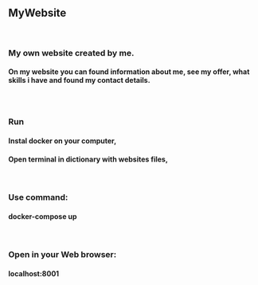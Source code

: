 ## MyWebsite
<br />

### My own website created by me.
#### On my website you can found information about me, see my offer, what skills i have and found my contact details.

<br />

##

### Run
#### Instal docker on your computer,
#### Open terminal in dictionary with websites files,

<br />

### Use command:
#### docker-compose up

<br />

### Open in your Web browser:
#### localhost:8001
